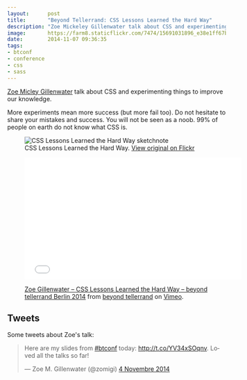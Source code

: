 ```yaml
---
layout:      post
title:       "Beyond Tellerrand: CSS Lessons Learned the Hard Way"
description: "Zoe Mickeley Gillenwater talk about CSS and experimenting things to improve our knowledge"
image:       https://farm8.staticflickr.com/7474/15691031896_e38e1ff67b_c.jpg
date:        2014-11-07 09:36:35
tags:
- btconf
- conference
- css
- sass
---
```


[Zoe Micley Gillenwater](https://twitter.com/zomigi) talk about CSS and experimenting things to improve our knowledge.

More experiments mean more success (but more fail too). Do not hesitate to share your mistakes and success. You will not be seen as a noob. 99% of people on earth do not know what CSS is.  

<figure>
  <img src="https://farm6.staticflickr.com/5611/15526026529_bbcd5dae65_c.jpg" alt="CSS Lessons Learned the Hard Way sketchnote">
  <figcaption>
    CSS Lessons Learned the Hard Way. <a href="https://www.flickr.com/photos/alienlebarge/15526026529">View original on Flickr</a>
  </figcaption>
</figure>

<figure>
  <iframe src="//player.vimeo.com/video/112494277?color=9c191e" width="500" height="281" frameborder="0" webkitallowfullscreen mozallowfullscreen allowfullscreen></iframe>
  <figcaption>
    <p><a href="http://vimeo.com/112494277">Zoe Gillenwater – CSS Lessons Learned the Hard Way – beyond tellerrand Berlin 2014</a> from <a href="http://vimeo.com/beyondtellerrand">beyond tellerrand</a> on <a href="https://vimeo.com">Vimeo</a>.</p>
  </figcaption>
</figure>

## Tweets

Some tweets about Zoe's talk:

<blockquote class="twitter-tweet" lang="fr"><p>Here are my slides from <a href="https://twitter.com/hashtag/btconf?src=hash">#btconf</a> today: <a href="http://t.co/YV34xSOqnv">http://t.co/YV34xSOqnv</a>. Loved all the talks so far!</p>&mdash; Zoe M. Gillenwater (@zomigi) <a href="https://twitter.com/zomigi/status/529687465800777728">4 Novembre 2014</a></blockquote> <script async src="//platform.twitter.com/widgets.js" charset="utf-8"></script>
